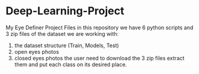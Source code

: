 # Deep-Learning-Project
My Eye Definer Project Files
in this repository we have 6 python scripts
and 3 zip files of the dataset we are working with:
  1. the dataset structure (Train, Models, Test)
  2. open eyes photos
  3. closed eyes photos
the user need to download the 3 zip files
extract them
and put each class on its desired place.
